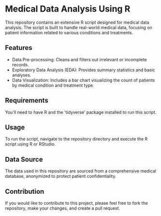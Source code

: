 <!DOCTYPE html>
<html>
<head>

</head>
<body>

  <h1>Medical Data Analysis Using R</h1>

  <p>This repository contains an extensive R script designed for medical data analysis. The script is built to handle real-world medical data, focusing on patient information related to various conditions and treatments.</p>

  <h2>Features</h2>
  <ul>
    <li>Data Pre-processing: Cleans and filters out irrelevant or incomplete records.</li>
    <li>Exploratory Data Analysis (EDA): Provides summary statistics and basic analyses.</li>
    <li>Data Visualization: Includes a bar chart visualizing the count of patients by medical condition and treatment type.</li>
  </ul>

  <h2>Requirements</h2>
  <p>You'll need to have R and the 'tidyverse' package installed to run this script.</p>

  <h2>Usage</h2>
  <p>To run the script, navigate to the repository directory and execute the R script using R or RStudio.</p>

  <h2>Data Source</h2>
  <p>The data used in this repository are sourced from a comprehensive medical database, anonymized to protect patient confidentiality.</p>

  <h2>Contribution</h2>
  <p>If you would like to contribute to this project, please feel free to fork the repository, make your changes, and create a pull request.</p>

</body>
</html>
